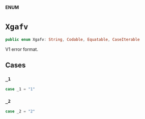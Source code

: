 **ENUM**

# `Xgafv`

```swift
public enum Xgafv: String, Codable, Equatable, CaseIterable
```

V1 error format.

## Cases
### `_1`

```swift
case _1 = "1"
```

### `_2`

```swift
case _2 = "2"
```
